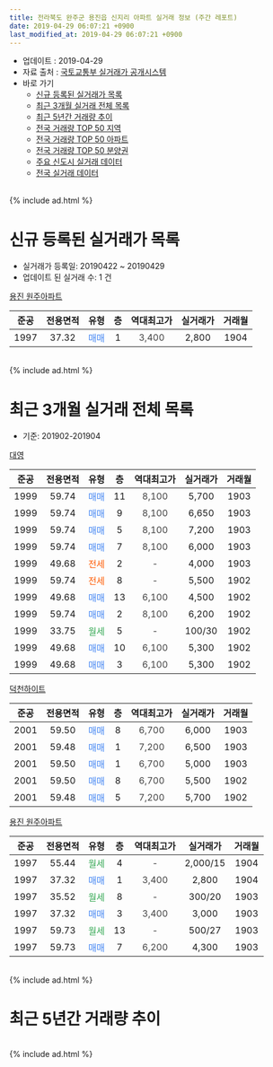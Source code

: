 ```yaml
---
title: 전라북도 완주군 용진읍 신지리 아파트 실거래 정보 (주간 레포트)
date: 2019-04-29 06:07:21 +0900
last_modified_at: 2019-04-29 06:07:21 +0900
---
```


* 업데이트 : 2019-04-29
* 자료 출처 : [국토교통부 실거래가 공개시스템](http://rt.molit.go.kr)
* 바로 가기
    * [신규 등록된 실거래가 목록](#신규-등록된-실거래가-목록)
    * [최근 3개월 실거래 전체 목록](#최근-3개월-실거래-전체-목록)
    * [최근 5년간 거래량 추이](#최근-5년간-거래량-추이)
    * [전국 거래량 TOP 50 지역](https://inasie.github.io/apt-trade-info/최근-3개월-전국에서-가장-거래가-많이-발생한-지역)
    * [전국 거래량 TOP 50 아파트](https://inasie.github.io/apt-trade-info/최근-3개월-전국에서-가장-거래가-많이-발생한-아파트)
    * [전국 거래량 TOP 50 분양권](https://inasie.github.io/apt-trade-info/최근-3개월-전국에서-가장-거래가-많이-발생한-분양권)
    * [주요 신도시 실거래 데이터](https://inasie.github.io/apt-trade-info/주요-신도시)
    * [전국 실거래 데이터](https://inasie.github.io/apt-trade-info/전국)
<br>
{% include ad.html %}
<br>

# 신규 등록된 실거래가 목록
* 실거래가 등록일: 20190422 ~ 20190429
* 업데이트 된 실거래 수: 1 건


[용진 원주아파트](https://search.naver.com/search.naver?query=%EC%A0%84%EB%9D%BC%EB%B6%81%EB%8F%84+%EC%99%84%EC%A3%BC%EA%B5%B0+%EC%9A%A9%EC%A7%84%EC%9D%8D+%EC%8B%A0%EC%A7%80%EB%A6%AC+%EC%9A%A9%EC%A7%84+%EC%9B%90%EC%A3%BC%EC%95%84%ED%8C%8C%ED%8A%B8)

|준공|전용면적|유형|층|역대최고가|실거래가|거래월|
|:---:|:---:|:---:|:---:|:---:|:---:|:---:|
|1997|37.32|<span style="color:#4285f3">매매</span>|1|<span style="color:#444444">3,400</span>|2,800|1904|


<br>
{% include ad.html %}
<br>

# 최근 3개월 실거래 전체 목록
* 기준: 201902-201904


[대영](https://search.naver.com/search.naver?query=%EC%A0%84%EB%9D%BC%EB%B6%81%EB%8F%84+%EC%99%84%EC%A3%BC%EA%B5%B0+%EC%9A%A9%EC%A7%84%EC%9D%8D+%EC%8B%A0%EC%A7%80%EB%A6%AC+%EB%8C%80%EC%98%81)

|준공|전용면적|유형|층|역대최고가|실거래가|거래월|
|:---:|:---:|:---:|:---:|:---:|:---:|:---:|
|1999|59.74|<span style="color:#4285f3">매매</span>|11|<span style="color:#444444">8,100</span>|5,700|1903|
|1999|59.74|<span style="color:#4285f3">매매</span>|9|<span style="color:#444444">8,100</span>|6,650|1903|
|1999|59.74|<span style="color:#4285f3">매매</span>|5|<span style="color:#444444">8,100</span>|7,200|1903|
|1999|59.74|<span style="color:#4285f3">매매</span>|7|<span style="color:#444444">8,100</span>|6,000|1903|
|1999|49.68|<span style="color:#ff5a00">전세</span>|2|<span style="color:#444444">-</span>|4,000|1903|
|1999|59.74|<span style="color:#ff5a00">전세</span>|8|<span style="color:#444444">-</span>|5,500|1902|
|1999|49.68|<span style="color:#4285f3">매매</span>|13|<span style="color:#444444">6,100</span>|4,500|1902|
|1999|59.74|<span style="color:#4285f3">매매</span>|2|<span style="color:#444444">8,100</span>|6,200|1902|
|1999|33.75|<span style="color:#34a853">월세</span>|5|<span style="color:#444444">-</span>|100/30|1902|
|1999|49.68|<span style="color:#4285f3">매매</span>|10|<span style="color:#444444">6,100</span>|5,300|1902|
|1999|49.68|<span style="color:#4285f3">매매</span>|3|<span style="color:#444444">6,100</span>|5,300|1902|

[덕천하이트](https://search.naver.com/search.naver?query=%EC%A0%84%EB%9D%BC%EB%B6%81%EB%8F%84+%EC%99%84%EC%A3%BC%EA%B5%B0+%EC%9A%A9%EC%A7%84%EC%9D%8D+%EC%8B%A0%EC%A7%80%EB%A6%AC+%EB%8D%95%EC%B2%9C%ED%95%98%EC%9D%B4%ED%8A%B8)

|준공|전용면적|유형|층|역대최고가|실거래가|거래월|
|:---:|:---:|:---:|:---:|:---:|:---:|:---:|
|2001|59.50|<span style="color:#4285f3">매매</span>|8|<span style="color:#444444">6,700</span>|6,000|1903|
|2001|59.48|<span style="color:#4285f3">매매</span>|1|<span style="color:#444444">7,200</span>|6,500|1903|
|2001|59.50|<span style="color:#4285f3">매매</span>|1|<span style="color:#444444">6,700</span>|5,000|1903|
|2001|59.50|<span style="color:#4285f3">매매</span>|8|<span style="color:#444444">6,700</span>|5,500|1902|
|2001|59.48|<span style="color:#4285f3">매매</span>|5|<span style="color:#444444">7,200</span>|5,700|1902|

[용진 원주아파트](https://search.naver.com/search.naver?query=%EC%A0%84%EB%9D%BC%EB%B6%81%EB%8F%84+%EC%99%84%EC%A3%BC%EA%B5%B0+%EC%9A%A9%EC%A7%84%EC%9D%8D+%EC%8B%A0%EC%A7%80%EB%A6%AC+%EC%9A%A9%EC%A7%84+%EC%9B%90%EC%A3%BC%EC%95%84%ED%8C%8C%ED%8A%B8)

|준공|전용면적|유형|층|역대최고가|실거래가|거래월|
|:---:|:---:|:---:|:---:|:---:|:---:|:---:|
|1997|55.44|<span style="color:#34a853">월세</span>|4|<span style="color:#444444">-</span>|2,000/15|1904|
|1997|37.32|<span style="color:#4285f3">매매</span>|1|<span style="color:#444444">3,400</span>|2,800|1904|
|1997|35.52|<span style="color:#34a853">월세</span>|8|<span style="color:#444444">-</span>|300/20|1903|
|1997|37.32|<span style="color:#4285f3">매매</span>|3|<span style="color:#444444">3,400</span>|3,000|1903|
|1997|59.73|<span style="color:#34a853">월세</span>|13|<span style="color:#444444">-</span>|500/27|1903|
|1997|59.73|<span style="color:#4285f3">매매</span>|7|<span style="color:#444444">6,200</span>|4,300|1903|


<br>
{% include ad.html %}
<br>

# 최근 5년간 거래량 추이


<div style="width:100%;">
    <canvas id="deal_progress" height="200"></canvas>
</div>

<script>
new Chart(document.getElementById("deal_progress"), {
    type: 'line',
    data: {
        labels: ['201404','201405','201406','201407','201408','201409','201410','201411','201412','201501','201502','201503','201504','201505','201506','201507','201508','201509','201510','201511','201512','201601','201602','201603','201604','201605','201606','201607','201608','201609','201610','201611','201612','201701','201702','201703','201704','201705','201706','201707','201708','201709','201710','201711','201712','201801','201802','201803','201804','201805','201806','201807','201808','201809','201810','201811','201812','201901','201902','201903','201904'],
        datasets: [{
            label: '매매',
            pointRadius: 1,
            data: [7, 10, 6, 4, 4, 6, 9, 2, 6, 5, 8, 9, 11, 7, 7, 12, 8, 7, 6, 4, 2, 4, 11, 9, 11, 7, 7, 3, 9, 6, 5, 9, 5, 4, 5, 18, 5, 4, 4, 3, 7, 8, 2, 7, 4, 8, 5, 11, 3, 5, 4, 7, 6, 5, 3, 1, 0, 4, 6, 9, 1],
            borderColor: "rgba(255, 201, 14, 1)",
            backgroundColor: "rgba(255, 201, 14, 0.5)",
            fill: false,
            lineTension: 0
        },{
            label: '전월세',
            pointRadius: 1,
            data: [5, 4, 1, 4, 2, 1, 4, 1, 4, 3, 3, 4, 4, 2, 0, 2, 3, 2, 2, 2, 2, 1, 4, 1, 3, 5, 2, 1, 1, 0, 3, 1, 1, 2, 2, 5, 4, 1, 1, 3, 0, 2, 1, 3, 1, 0, 4, 6, 5, 1, 1, 2, 1, 1, 5, 3, 1, 5, 2, 3, 1],
            borderColor: "rgba(0, 141, 185, 1)",
            backgroundColor: "rgba(0, 141, 185, 0.5)",
            fill: false,
            lineTension: 0
        }
        ]
    },
    options: {
        responsive: true,
        title: {
            display: false
        },
        tooltips: {
            mode: 'index',
            intersect: false
        },
        hover: {
            mode: 'nearest',
            intersect: true
        },
        scales: {
            xAxes: [{
                display: true,
                scaleLabel: {
                    display: true,
                    labelString: '년/월'
                }
            }],
            yAxes: [{
                display: true,
                ticks: {
                    suggestedMin: 0,
                },
                scaleLabel: {
                    display: true,
                    labelString: '실거래 수'
                }
            }]
        }
    }
});

</script>


<br>
{% include ad.html %}
<br>

